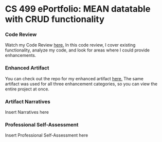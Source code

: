# CS 499 ePortfolio: MEAN datatable with CRUD functionality

### Code Review
Watch my Code Review [here.](https://www.youtube.com/watch?v=q89_3YyGazk) In this code review, I cover existing functionality, analyze my code, and look for areas where I could provide enhancements.

### Enhanced Artifact
You can check out the repo for my enhanced artifact [here.](https://github.com/spencerrunde/CS499Project) The same artifact was used for all three enhancement categories, so you can view the entire project at once.

### Artifact Narratives
Insert Narratives here

### Professional Self-Assessment
Insert Professional Self-Assessment here
